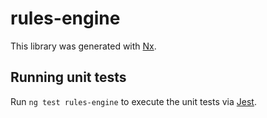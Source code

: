 # rules-engine

This library was generated with [Nx](https://nx.dev).

## Running unit tests

Run `ng test rules-engine` to execute the unit tests via [Jest](https://jestjs.io).
